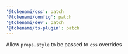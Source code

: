 ```yaml
---
'@tokenami/css': patch
'@tokenami/config': patch
'@tokenami/dev': patch
'@tokenami/ts-plugin': patch
---
```


Allow `props.style` to be passed to `css` overrides
